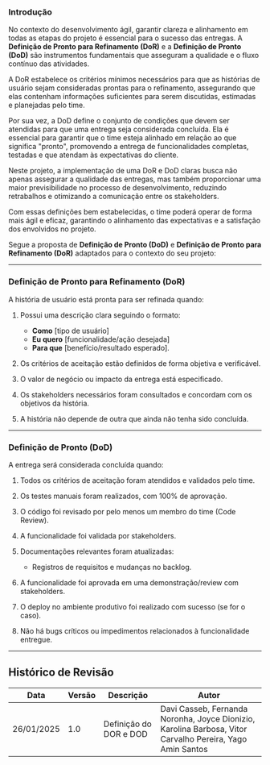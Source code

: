### Introdução  

No contexto do desenvolvimento ágil, garantir clareza e alinhamento em todas as etapas do projeto é essencial para o sucesso das entregas. A **Definição de Pronto para Refinamento (DoR)** e a **Definição de Pronto (DoD)** são instrumentos fundamentais que asseguram a qualidade e o fluxo contínuo das atividades.  

A DoR estabelece os critérios mínimos necessários para que as histórias de usuário sejam consideradas prontas para o refinamento, assegurando que elas contenham informações suficientes para serem discutidas, estimadas e planejadas pelo time.  

Por sua vez, a DoD define o conjunto de condições que devem ser atendidas para que uma entrega seja considerada concluída. Ela é essencial para garantir que o time esteja alinhado em relação ao que significa "pronto", promovendo a entrega de funcionalidades completas, testadas e que atendam às expectativas do cliente.  

Neste projeto, a implementação de uma DoR e DoD claras busca não apenas assegurar a qualidade das entregas, mas também proporcionar uma maior previsibilidade no processo de desenvolvimento, reduzindo retrabalhos e otimizando a comunicação entre os stakeholders.  

Com essas definições bem estabelecidas, o time poderá operar de forma mais ágil e eficaz, garantindo o alinhamento das expectativas e a satisfação dos envolvidos no projeto.

Segue a proposta de **Definição de Pronto (DoD)** e **Definição de Pronto para Refinamento (DoR)** adaptados para o contexto do seu projeto:

---

### **Definição de Pronto para Refinamento (DoR)**  
A história de usuário está pronta para ser refinada quando:  
1. Possui uma descrição clara seguindo o formato:
   
   - **Como** [tipo de usuário]  
   - **Eu quero** [funcionalidade/ação desejada]  
   - **Para que** [benefício/resultado esperado].
     
2. Os critérios de aceitação estão definidos de forma objetiva e verificável.  
3. O valor de negócio ou impacto da entrega está especificado.  
4. Os stakeholders necessários foram consultados e concordam com os objetivos da história.  
5. A história não depende de outra que ainda não tenha sido concluída.  

---

### **Definição de Pronto (DoD)**  
A entrega será considerada concluída quando:  
1. Todos os critérios de aceitação foram atendidos e validados pelo time.  
2. Os testes manuais foram realizados, com 100% de aprovação.  
3. O código foi revisado por pelo menos um membro do time (Code Review).  
4. A funcionalidade foi validada por stakeholders.  
6. Documentações relevantes foram atualizadas:
   
   - Registros de requisitos e mudanças no backlog.  
  
7. A funcionalidade foi aprovada em uma demonstração/review com stakeholders.  
8. O deploy no ambiente produtivo foi realizado com sucesso (se for o caso).  
9. Não há bugs críticos ou impedimentos relacionados à funcionalidade entregue.  

---
## Histórico de Revisão

| **Data**       | **Versão** | **Descrição**                                                     | **Autor**                                                                                      |
|----------------|------------|-------------------------------------------------------------------|------------------------------------------------------------------------------------------------|
| 26/01/2025     | 1.0        | Definição do DOR e DOD | Davi Casseb, Fernanda Noronha, Joyce Dionizio, Karolina Barbosa, Vitor Carvalho Pereira, Yago Amin Santos |
